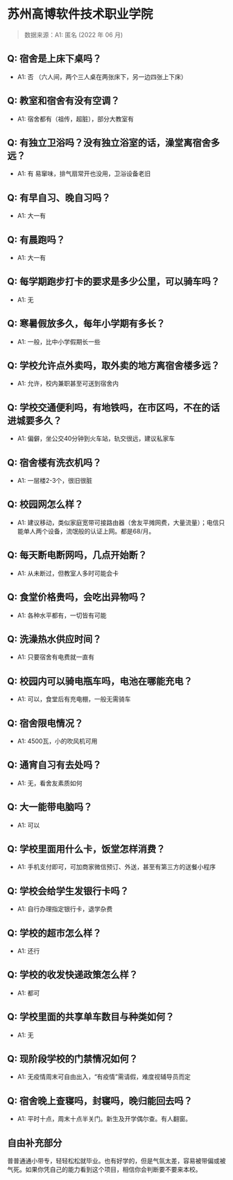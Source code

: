 # 苏州高博软件技术职业学院

> 数据来源：A1: 匿名 (2022 年 06 月)

## Q: 宿舍是上床下桌吗？

- A1: 否 （六人间，两个三人桌在两张床下，另一边四张上下床）

## Q: 教室和宿舍有没有空调？

- A1: 宿舍都有（祖传，超脏），部分大教室有

## Q: 有独立卫浴吗？没有独立浴室的话，澡堂离宿舍多远？

- A1: 有 易窜味，排气扇常开也没用，卫浴设备老旧

## Q: 有早自习、晚自习吗？

- A1: 大一有

## Q: 有晨跑吗？

- A1: 大一有

## Q: 每学期跑步打卡的要求是多少公里，可以骑车吗？

- A1: 无

## Q: 寒暑假放多久，每年小学期有多长？

- A1: 一般，比中小学假期长一些

## Q: 学校允许点外卖吗，取外卖的地方离宿舍楼多远？

- A1: 允许，校内兼职甚至可送到宿舍内

## Q: 学校交通便利吗，有地铁吗，在市区吗，不在的话进城要多久？

- A1: 偏僻，坐公交40分钟到火车站，轨交很远，建议私家车

## Q: 宿舍楼有洗衣机吗？

- A1: 一层楼2-3个，很旧很脏

## Q: 校园网怎么样？

- A1: 建议移动，类似家庭宽带可接路由器（舍友平摊网费，大量流量）；电信只能单人两个设备，流氓般的认证上网。都是68/月。

## Q: 每天断电断网吗，几点开始断？

- A1: 从未断过，但教室人多时可能会卡

## Q: 食堂价格贵吗，会吃出异物吗？

- A1: 各种水平都有，一切皆有可能

## Q: 洗澡热水供应时间？

- A1: 只要宿舍有电费就一直有

## Q: 校园内可以骑电瓶车吗，电池在哪能充电？

- A1: 可以，食堂后有充电棚，一般无需骑车

## Q: 宿舍限电情况？

- A1: 4500瓦，小的吹风机可用

## Q: 通宵自习有去处吗？

- A1: 无，看舍友素质如何

## Q: 大一能带电脑吗？

- A1: 可以

## Q: 学校里面用什么卡，饭堂怎样消费？

- A1: 手机支付即可，可加商家微信预订、外送，甚至有第三方的送餐小程序

## Q: 学校会给学生发银行卡吗？

- A1: 自行办理指定银行卡，退学杂费

## Q: 学校的超市怎么样？

- A1: 还行

## Q: 学校的收发快递政策怎么样？

- A1: 都可

## Q: 学校里面的共享单车数目与种类如何？

- A1: 无

## Q: 现阶段学校的门禁情况如何？

- A1: 无疫情周末可自由出入，“有疫情”需请假，难度视辅导员而定

## Q: 宿舍晚上查寝吗，封寝吗，晚归能回去吗？

- A1: 平时十点，周末十点半关门。新生及开学偶尔查。有人翻窗。

## 自由补充部分

普普通通小带专，轻轻松松就毕业。也有好学的，但是气氛太差，容易被带偏或被气死。如果你凭自己的能力看到这个项目，相信你会判断要不要来本校。
